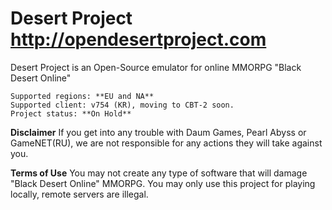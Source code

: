 # Desert Project http://opendesertproject.com
Desert Project is an Open-Source emulator for online MMORPG "Black Desert Online"

```
Supported regions: **EU and NA**
Supported client: v754 (KR), moving to CBT-2 soon.
Project status: **On Hold**
```

**Disclaimer** If you get into any trouble with Daum Games, Pearl Abyss or GameNET(RU), we are not responsible for any actions they will take against you.

**Terms of Use** You may not create any type of software that will damage "Black Desert Online" MMORPG. You may only use this project for playing locally, remote servers are illegal.
